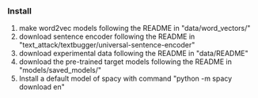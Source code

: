 

### Install
1. make word2vec models following the README in "data/word_vectors/"
2. download sentence encoder following the README in "text_attack/textbugger/universal-sentence-encoder"
3. download experimental data following the README in "data/README"
4. download the pre-trained target models following the README in "models/saved_models/"
5. Install a default model of spacy with command "python -m spacy download en"
